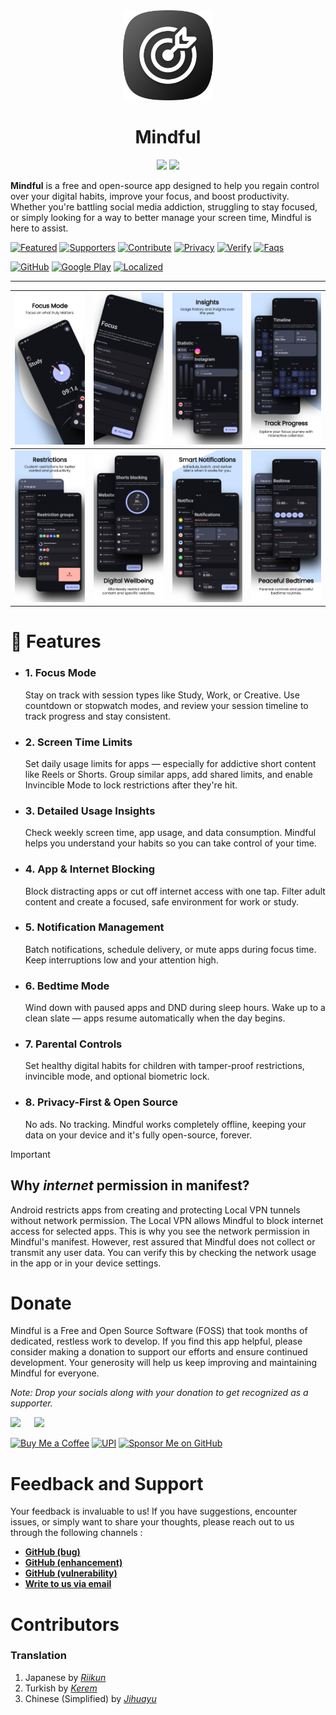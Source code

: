 
<div align="center">
    <a href="https://bemindful.vercel.app/"><img alt="Icon" src="docs/assets/mindful.png" width="144px" /></a>
    <h1> <b>Mindful</b></h1>
    <a href="https://play.google.com/store/apps/details?id=com.mindful.android"><img src="https://play.google.com/intl/en_us/badges/static/images/badges/en_badge_web_generic.png" height="96" /></a>
    <a href="https://github.com/akamrnagar/mindful/releases/latest"><img src="docs/assets/github_badge.png" height="96" /></a>
</div>


**Mindful** is a free and open-source app designed to help you regain control over your digital habits, improve your focus, and boost productivity. Whether you're battling social media addiction, struggling to stay focused, or simply looking for a way to better manage your screen time, Mindful is here to assist.


[![Featured](https://img.shields.io/badge/Featured-🎉-black)](docs/FEATURED.md) 
[![Supporters](https://img.shields.io/badge/Supporters-👻-black)](docs/SUPPORTERS.md) 
[![Contribute](https://img.shields.io/badge/Build_&_Contribute-🛠️-black)](docs/CONTRIBUTING.md)
[![Privacy](https://img.shields.io/badge/Privacy_Policy-📃-black)](https://bemindful.vercel.app/privacy) 
[![Verify](https://img.shields.io/badge/Verify-🔐-black)](docs/VERIFICATION.md) 
[![Faqs](https://img.shields.io/badge/FAQs-🙋-black)](docs/FAQS.md) 

[![GitHub](https://img.shields.io/github/downloads/akamrnagar/mindful/total?logo=github&cacheSeconds=3600)](https://github.com/akamrnagar/mindful/releases/latest)
[![Google Play](https://img.shields.io/endpoint?color=40bb12&logo=google-play&url=https%3A%2F%2Fplay.cuzi.workers.dev%2Fplay%3Fi%3Dcom.mindful.android%26l%3Ddownloads%26m%3D%24totalinstalls)](https://play.google.com/store/apps/details?id=com.mindful.android)
[![Localized](https://badges.crowdin.net/mindful/localized.svg)](https://crowdin.com/project/mindful)



---

| <img src="docs/assets/screenshots/screenshot_1.png"> | <img src="docs/assets/screenshots/screenshot_2.png"> | <img src="docs/assets/screenshots/screenshot_3.png"> | <img src="docs/assets/screenshots/screenshot_4.png"> |
| ---------------------------------------------------- | ---------------------------------------------------- | ---------------------------------------------------- | ---------------------------------------------------- |
| <img src="docs/assets/screenshots/screenshot_5.png"> | <img src="docs/assets/screenshots/screenshot_6.png"> | <img src="docs/assets/screenshots/screenshot_7.png"> | <img src="docs/assets/screenshots/screenshot_8.png"> |

# 💪 Features

- ### 1. Focus Mode
    Stay on track with session types like Study, Work, or Creative. Use countdown or stopwatch modes, and review your session timeline to track progress and stay consistent.

- ### 2. Screen Time Limits
    Set daily usage limits for apps — especially for addictive short content like Reels or Shorts. Group similar apps, add shared limits, and enable Invincible Mode to lock restrictions after they're hit.

- ### 3. Detailed Usage Insights
    Check weekly screen time, app usage, and data consumption. Mindful helps you understand your habits so you can take control of your time.

- ### 4. App & Internet Blocking
    Block distracting apps or cut off internet access with one tap. Filter adult content and create a focused, safe environment for work or study.

- ### 5. Notification Management
    Batch notifications, schedule delivery, or mute apps during focus time. Keep interruptions low and your attention high.

- ### 6. Bedtime Mode
    Wind down with paused apps and DND during sleep hours. Wake up to a clean slate — apps resume automatically when the day begins.

- ### 7. Parental Controls
    Set healthy digital habits for children with tamper-proof restrictions, invincible mode, and optional biometric lock.

- ### 8. Privacy-First & Open Source
    No ads. No tracking. Mindful works completely offline, keeping your data on your device and it's fully open-source, forever.

> [!IMPORTANT]
> ## Why _internet_ permission in manifest?
> 
> Android restricts apps from creating and protecting Local VPN tunnels without network permission. The Local VPN allows Mindful to block internet access for selected apps. This is why you see the network permission in Mindful's manifest. However, rest assured that Mindful does not collect or transmit any user data. You can verify this by checking the network usage in the app or in your device settings. 



# Donate 

Mindful is a Free and Open Source Software (FOSS) that took months of dedicated, restless work to develop. If you find this app helpful, please consider making a donation to support our efforts and ensure continued development. Your generosity will help us keep improving and maintaining Mindful for everyone.

_Note: Drop your socials along with your donation to get recognized as a supporter._

<a href="https://buymeacoffee.com/akamrnagar"><img src="docs/assets/donation/bmc_qr.png" height="184" ></a>
&emsp;
<a href="https://github.com/akaMrNagar/Mindful?tab=readme-ov-file#donate"><img src="docs/assets/donation/upi_qr.png" height="184" ></a>

[![Buy Me a Coffee](https://img.shields.io/badge/Buy%20Me%20a%20Coffee-🖤-ffdd00)](https://www.buymeacoffee.com/akamrnagar)
[![UPI](https://img.shields.io/badge/akamrnagar@upi-🖤-f47820)]()
[![Sponsor Me on GitHub](https://img.shields.io/badge/Sponsor%20Me%20on%20GitHub-🖤-db61a2)](https://github.com/sponsors/akamrnagar)


# Feedback and Support

Your feedback is invaluable to us! If you have suggestions, encounter issues, or simply want to share your thoughts, please reach out to us through the following channels : 

* **[GitHub (bug)](https://github.com/akaMrNagar/Mindful/issues/new?&template=bug_report.md)**
* **[GitHub (enhancement)](https://github.com/akaMrNagar/Mindful/issues/new?&template=feature_request.md)**
* **[GitHub (vulnerability)](https://github.com/akaMrNagar/Mindful/security/advisories/new)**
* **[Write to us via email](mailto:help.lasthopedevs@gmail.com)**


# Contributors

    
### Translation

 1. Japanese by [*Riikun*](https://crowdin.com/profile/riikun)
 2. Turkish by [*Kerem*](https://crowdin.com/profile/keremk)
 3. Chinese (Simplified) by [*Jihuayu*](https://crowdin.com/profile/jihuayu)
